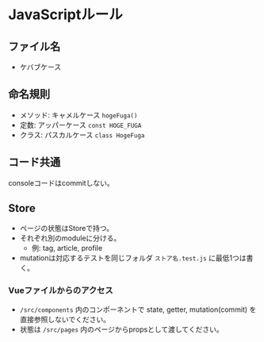 # JavaScriptルール

## ファイル名

- ケバブケース

## 命名規則

- メソッド: キャメルケース `hogeFuga()`
- 定数: アッパーケース `const HOGE_FUGA`
- クラス: パスカルケース `class HogeFuga`

## コード共通

consoleコードはcommitしない。

## Store

- ページの状態はStoreで持つ。
- それぞれ別のmoduleに分ける。
  - 例: tag, article, profile
- mutationは対応するテストを同じフォルダ `ストア名.test.js` に最低1つは書く。

### Vueファイルからのアクセス

- `/src/components` 内のコンポーネントで state, getter, mutation(commit) を直接参照しないでください。
- 状態は `/src/pages` 内のページからpropsとして渡してください。
